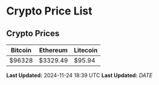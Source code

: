 # Crypto Price List

## Crypto Prices
| Bitcoin | Ethereum | Litecoin |
| ------- | -------- | -------- |
| $96328 | $3329.49 | $95.94 |
**Last Updated:** 2024-11-24 18:39 UTC
**Last Updated:** $DATE$
